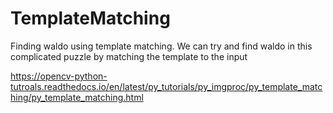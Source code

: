 # TemplateMatching
Finding waldo using template matching. We can try and find waldo in this complicated puzzle by matching the template to the input

https://opencv-python-tutroals.readthedocs.io/en/latest/py_tutorials/py_imgproc/py_template_matching/py_template_matching.html
